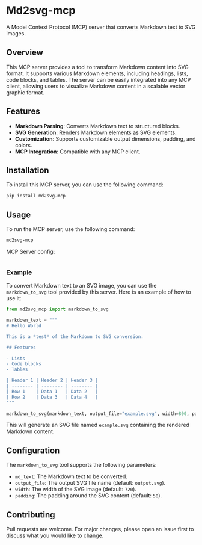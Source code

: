 # Md2svg-mcp

A Model Context Protocol (MCP) server that converts Markdown text to SVG images.

## Overview

This MCP server provides a tool to transform Markdown content into SVG format. It supports various Markdown elements, including headings, lists, code blocks, and tables. The server can be easily integrated into any MCP client, allowing users to visualize Markdown content in a scalable vector graphic format.

## Features

- **Markdown Parsing**: Converts Markdown text to structured blocks.
- **SVG Generation**: Renders Markdown elements as SVG elements.
- **Customization**: Supports customizable output dimensions, padding, and colors.
- **MCP Integration**: Compatible with any MCP client.

## Installation

To install this MCP server, you can use the following command:

```bash
pip install md2svg-mcp
```

## Usage

To run the MCP server, use the following command:

```bash
md2svg-mcp
```

MCP Server config:

```json

```



### Example

To convert Markdown text to an SVG image, you can use the `markdown_to_svg` tool provided by this server. Here is an example of how to use it:

```python
from md2svg_mcp import markdown_to_svg

markdown_text = """
# Hello World

This is a *test* of the Markdown to SVG conversion.

## Features

- Lists
- Code blocks
- Tables

| Header 1 | Header 2 | Header 3 |
| -------- | -------- | -------- |
| Row 1    | Data 1   | Data 2   |
| Row 2    | Data 3   | Data 4   |
"""

markdown_to_svg(markdown_text, output_file="example.svg", width=800, padding=60)
```

This will generate an SVG file named `example.svg` containing the rendered Markdown content.

## Configuration

The `markdown_to_svg` tool supports the following parameters:

- `md_text`: The Markdown text to be converted.
- `output_file`: The output SVG file name (default: `output.svg`).
- `width`: The width of the SVG image (default: `720`).
- `padding`: The padding around the SVG content (default: `50`).

## Contributing

Pull requests are welcome. For major changes, please open an issue first to discuss what you would like to change.